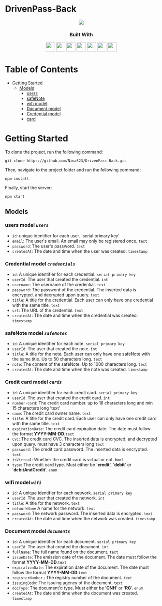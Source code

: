 # DrivenPass-Back
<div align="center">
	<img src="https://emojipedia-us.s3.amazonaws.com/source/skype/289/locked_1f512.png">
</div>

<div align="center">
  <h3>Built With</h3>

  <img src="https://img.shields.io/badge/Heroku-430098?style=for-the-badge&logo=heroku&logoColor=white" height="30px"/>
  <img src="https://img.shields.io/badge/PostgreSQL-316192?style=for-the-badge&logo=postgresql&logoColor=white" height="30px"/>
  <img src="https://img.shields.io/badge/TypeScript-007ACC?style=for-the-badge&logo=typescript&logoColor=white" height="30px"/>
  <img src="https://img.shields.io/badge/Prisma-3982CE?style=for-the-badge&logo=Prisma&logoColor=white" height="30px"/>
  <img src="https://img.shields.io/badge/Node.js-43853D?style=for-the-badge&logo=node.js&logoColor=white" height="30px"/>  
  <img src="https://img.shields.io/badge/Express.js-404D59?style=for-the-badge&logo=express.js&logoColor=white" height="30px"/>
  <img src="https://img.shields.io/badge/JWT-323330?style=for-the-badge&logo=json-web-tokens&logoColor=pink" height="30px"/>
  
</div>

# Table of Contents

- [Getting Started](#getting-started)
  - [Models](#models)
    - [users ](#user-model-users)
    - [safeNote ](#safeNote-model-safeNotes)
    - [wifi model](#wifi-model-wifi)
    - [Document model](#document-model-documents)
    - [Credential model](#credential-model-credentials)
    - [ card ](#card-model-cards)
<!-- Getting Started -->


# Getting Started

To clone the project, run the following command:

```git
git clone https://github.com/NinaS23/DrivenPass-Back.git
```

Then, navigate to the project folder and run the following command:

```git
npm install
```

Finally, start the server:

```git
npm start
```

<!-- Models -->

## Models

### users model _`users`_

- `id`: unique identifier for each user. 'serial primary key'
- `email`: The user's email. An email may only be registered once. `text`
- `password`: The user's password. `text`
- `createdAt`: The date and time when the user was created. `timestamp`

### Credential model _`credentials`_

- `id`: A unique identifier for each credential. `serial primary key`
- `userId`: The user that created the credential. `int`
- `username`: The username of the credential. `text`
- `password`: The password of the credential. The inserted data is encrypted, and decrypted upon query. `text`
- `title`: A title for the credential. Each user can only have one credential with the same title. `text`
- `url`: The URL of the credential. `text`
- `createdAt`: The date and time when the credential was created. `timestamp`

### safeNote model _`safeNotes`_

- `id`: A unique identifier for each note. `serial primary key`
- `userId`: The user that created the note. `int`
- `title`: A title for the note. Each user can only have one safeNote with the same title. Up to 50 characters long. `text`
- `note`: The content of the safeNote. Up to 1000 characters long. `text`
- `createdAt`: The date and time when the note was created. `timestamp`

### Credit card model _`cards`_

- `id`: A unique identifier for each credit card. `serial primary key`
- `userId`: The user that created the credit card. `int`
- `number-card`: The credit card number. up to 16 characters long and  min 15 characters long 'text'
- `name`: The credit card owner name. `text`
- `title`: A title for the credit card. Each user can only have one credit card with the same title. `text`
- `expirationDate`: The credit card expiration date. The date must follow the format **YYYY-MM-DD**.`text`
- `CVC`: The credit card CVC. The inserted data is encrypted, and decrypted upon query. must have 3 characters long `text`
- `password`: The credit card password. The inserted data is encrypted. `text`
- `isVirtual`: Whether the credit card is virtual or not. `bool`
- `type`: The credit card type. Must either be '**credit**', '**debit**' or '**debitAndCredit**'. `enum`


### wifi model _`wifi`_

- `id`: A unique identifier for each network. `serial primary key`
- `userId`: The user that created the network. `int`
- `title`: A title for the network. `text`
- `networkName` A name for the network. `text`
- `password`: The network password. The inserted data is encrypted. `text`
- `createdAt`: The date and time when the network was created. `timestamp`


### Document model _`documents`_

- `id`: A unique identifier for each document. `serial primary key`
- `userId`: The user that created the document. `int`
- `fullName`: The full name found on the document. `text`
- `issueDate`: The emission date of the document. The date must follow the format **YYYY-MM-DD**.`text`
- `expirationDate`: The expiration date of the document. The date must follow the format **YYYY-MM-DD**.`text`
- `registerNumber` : The registry number of the document. `text`
- `issuingBody`: The issuing agency of the document. `text`
- `docType`: The document'd type. Must either be '**CNH**' or '**RG**'. `enum`
- `createdAt`: The date and time when the document was created. `timestamp`



